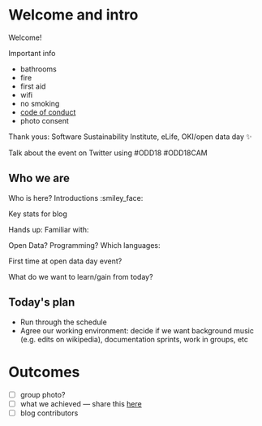 # Welcome and intro

Welcome!

Important info 
* bathrooms
* fire
* first aid
* wifi
* no smoking
* [code of conduct](https://github.com/open-data-day-cambridge-2018/open-data-day-cambridge-2018.github.io/blob/master/CODE_OF_CONDUCT.md)
* photo consent

Thank yous: Software Sustainability Institute, eLife, OKI/open data day :sparkles:

Talk about the event on Twitter using #ODD18 #ODD18CAM 

## Who we are

Who is here? Introductions :smiley_face:

Key stats for blog

Hands up:
Familiar with:

Open Data?
Programming?
Which languages:

First time at open data day event?

What do we want to learn/gain from today?

## Today's plan

* Run through the schedule
* Agree our working environment: decide if we want background music (e.g. edits on wikipedia), documentation sprints, work in groups, etc


# Outcomes

- [ ] group photo?
- [ ] what we achieved — share this [here](#16) 
- [ ] blog contributors
